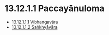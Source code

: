

# 13.12.1.1 Paccayānuloma

* [13.12.1.1.1 Vibhaṅgavāra](13.12.1.1/13.12.1.1.1.md)
* [13.12.1.1.2 Saṅkhyāvāra](13.12.1.1/13.12.1.1.2.md)



